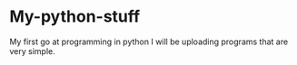 # My-python-stuff
My first go at programming in python
I will be uploading programs that are very simple.
